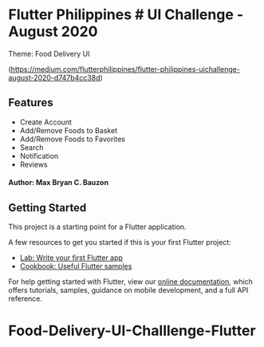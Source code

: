 # Flutter Philippines # UI Challenge - August 2020

Theme: Food Delivery UI

(https://medium.com/flutterphilippines/flutter-philippines-uichallenge-august-2020-d747b4cc38d)

## Features
- Create Account
- Add/Remove Foods to Basket
- Add/Remove Foods to Favorites
- Search 
- Notification  
- Reviews


#### Author: Max Bryan C. Bauzon

## Getting Started

This project is a starting point for a Flutter application.

A few resources to get you started if this is your first Flutter project:

- [Lab: Write your first Flutter app](https://flutter.dev/docs/get-started/codelab)
- [Cookbook: Useful Flutter samples](https://flutter.dev/docs/cookbook)

For help getting started with Flutter, view our
[online documentation](https://flutter.dev/docs), which offers tutorials,
samples, guidance on mobile development, and a full API reference.
# Food-Delivery-UI-Challlenge-Flutter
